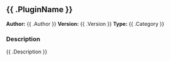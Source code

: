 ## {{ .PluginName }}

**Author:** {{ .Author }}
**Version:** {{ .Version }}
**Type:** {{ .Category }}

### Description

{{ .Description }}

